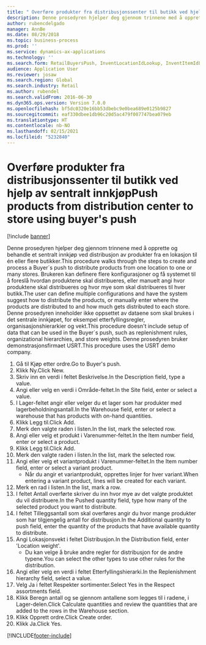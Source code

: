 ```yaml
---
title: " Overføre produkter fra distribusjonssenter til butikk ved hjelp av sentralt innkjøp"
description: Denne prosedyren hjelper deg gjennom trinnene med å opprette og behandle et sentralt innkjøp ved distribusjon av produkter fra en lokasjon til én eller flere butikker.
author: rubencdelgado
manager: AnnBe
ms.date: 08/29/2018
ms.topic: business-process
ms.prod: ''
ms.service: dynamics-ax-applications
ms.technology: ''
ms.search.form: RetailBuyersPush, InventLocationIdLookup, InventItemIdLookupSimple, RetailReplenishmentTreeLookup
audience: Application User
ms.reviewer: josaw
ms.search.region: Global
ms.search.industry: Retail
ms.author: rubendel
ms.search.validFrom: 2016-06-30
ms.dyn365.ops.version: Version 7.0.0
ms.openlocfilehash: bf5dc0320e16bb53dbebc9e0bea689e0125b9827
ms.sourcegitcommit: eaf330dbee1db96c20d5ac479f007747bea079eb
ms.translationtype: HT
ms.contentlocale: nb-NO
ms.lasthandoff: 02/15/2021
ms.locfileid: "5232840"
---
```

# <a name="push-products-from-distribution-center-to-store-using-buyers-push"></a><span data-ttu-id="10ddf-103"> Overføre produkter fra distribusjonssenter til butikk ved hjelp av sentralt innkjøp</span><span class="sxs-lookup"><span data-stu-id="10ddf-103">Push products from distribution center to store using buyer's push</span></span>

[!include [banner](../includes/banner.md)]

<span data-ttu-id="10ddf-104">Denne prosedyren hjelper deg gjennom trinnene med å opprette og behandle et sentralt innkjøp ved distribusjon av produkter fra en lokasjon til én eller flere butikker.</span><span class="sxs-lookup"><span data-stu-id="10ddf-104">This procedure walks through the steps to create and process a Buyer´s push to distribute products from one location to one or many stores.</span></span> <span data-ttu-id="10ddf-105">Brukeren kan definere flere konfigurasjoner og få systemet til å foreslå hvordan produktene skal distribueres, eller manuelt angi hvor produktene skal distribueres og hvor mye som skal distribueres til hver butikk.</span><span class="sxs-lookup"><span data-stu-id="10ddf-105">The user can define multiple configurations and have the system suggest how to distribute the products, or manually enter where the products are distributed to and how much gets distributed to each store.</span></span> <span data-ttu-id="10ddf-106">Denne prosedyren inneholder ikke oppsettet av dataene som skal brukes i det sentrale innkjøpet, for eksempel etterfyllingsregler, organisasjonshierarkier og vekt.</span><span class="sxs-lookup"><span data-stu-id="10ddf-106">This procedure doesn't include setup of data that can be used in the Buyer´s push, such as replenishment rules, organizational hierarchies, and store weights.</span></span> <span data-ttu-id="10ddf-107">Denne prosedyren bruker demonstrasjonsfirmaet USRT.</span><span class="sxs-lookup"><span data-stu-id="10ddf-107">This procedure uses the USRT demo company.</span></span>

1. <span data-ttu-id="10ddf-108">Gå til Kjøp etter ordre.</span><span class="sxs-lookup"><span data-stu-id="10ddf-108">Go to Buyer's push.</span></span>
2. <span data-ttu-id="10ddf-109">Klikk Ny.</span><span class="sxs-lookup"><span data-stu-id="10ddf-109">Click New.</span></span>
3. <span data-ttu-id="10ddf-110">Skriv inn en verdi i feltet Beskrivelse.</span><span class="sxs-lookup"><span data-stu-id="10ddf-110">In the Description field, type a value.</span></span>
4. <span data-ttu-id="10ddf-111">Angi eller velg en verdi i Område-feltet.</span><span class="sxs-lookup"><span data-stu-id="10ddf-111">In the Site field, enter or select a value.</span></span>
5. <span data-ttu-id="10ddf-112">I Lager-feltet angir eller velger du et lager som har produkter med lagerbeholdningsantall.</span><span class="sxs-lookup"><span data-stu-id="10ddf-112">In the Warehouse field, enter or select a warehouse that has products with on-hand quantities.</span></span>
6. <span data-ttu-id="10ddf-113">Klikk Legg til.</span><span class="sxs-lookup"><span data-stu-id="10ddf-113">Click Add.</span></span>
7. <span data-ttu-id="10ddf-114">Merk den valgte raden i listen.</span><span class="sxs-lookup"><span data-stu-id="10ddf-114">In the list, mark the selected row.</span></span>
8. <span data-ttu-id="10ddf-115">Angi eller velg et produkt i Varenummer-feltet.</span><span class="sxs-lookup"><span data-stu-id="10ddf-115">In the Item number field, enter or select a product.</span></span>
9. <span data-ttu-id="10ddf-116">Klikk Legg til.</span><span class="sxs-lookup"><span data-stu-id="10ddf-116">Click Add.</span></span>
10. <span data-ttu-id="10ddf-117">Merk den valgte raden i listen.</span><span class="sxs-lookup"><span data-stu-id="10ddf-117">In the list, mark the selected row.</span></span>
11. <span data-ttu-id="10ddf-118">Angi eller velg et variantprodukt i Varenummer-feltet.</span><span class="sxs-lookup"><span data-stu-id="10ddf-118">In the Item number field, enter or select a variant product.</span></span>
    * <span data-ttu-id="10ddf-119">Når du angir et variantprodukt, opprettes linjer for hver variant.</span><span class="sxs-lookup"><span data-stu-id="10ddf-119">When entering a variant product, lines will be created for each variant.</span></span>  
12. <span data-ttu-id="10ddf-120">Merk en rad i listen.</span><span class="sxs-lookup"><span data-stu-id="10ddf-120">In the list, mark a row.</span></span>
13. <span data-ttu-id="10ddf-121">I feltet Antall overførte skriver du inn hvor mye av det valgte produktet du vil distribuere.</span><span class="sxs-lookup"><span data-stu-id="10ddf-121">In the Pushed quantity field, type how many of the selected product you want to distribute.</span></span>
14. <span data-ttu-id="10ddf-122">I feltet Tilleggsantall som skal overføres angir du hvor mange produkter som har tilgjengelig antall for distribusjon.</span><span class="sxs-lookup"><span data-stu-id="10ddf-122">In the Additional quantity to push field, enter the quantity of the products that have available quantity to distribute.</span></span>
15. <span data-ttu-id="10ddf-123">Angi Lokasjonsvekt i feltet Distribusjon.</span><span class="sxs-lookup"><span data-stu-id="10ddf-123">In the Distribution field, enter 'Location weight'.</span></span>
    * <span data-ttu-id="10ddf-124">Du kan velge å bruke andre regler for distribusjon for de andre typene.</span><span class="sxs-lookup"><span data-stu-id="10ddf-124">You can select the other types to use other rules for the distribution.</span></span>  
16. <span data-ttu-id="10ddf-125">Angi eller velg en verdi i feltet Etterfyllingshierarki.</span><span class="sxs-lookup"><span data-stu-id="10ddf-125">In the Replenishment hierarchy field, select a value.</span></span>
17. <span data-ttu-id="10ddf-126">Velg Ja i feltet Respekter sortimenter.</span><span class="sxs-lookup"><span data-stu-id="10ddf-126">Select Yes in the Respect assortments field.</span></span>
18. <span data-ttu-id="10ddf-127">Klikk Beregn antall og se gjennom antallene som legges til i radene, i Lager-delen.</span><span class="sxs-lookup"><span data-stu-id="10ddf-127">Click Calculate quantities and review the quantities that are added to the rows in the Warehouse section.</span></span>
19. <span data-ttu-id="10ddf-128">Klikk Opprett ordre.</span><span class="sxs-lookup"><span data-stu-id="10ddf-128">Click Create order.</span></span>
20. <span data-ttu-id="10ddf-129">Klikk Ja.</span><span class="sxs-lookup"><span data-stu-id="10ddf-129">Click Yes.</span></span>



[!INCLUDE[footer-include](../../includes/footer-banner.md)]